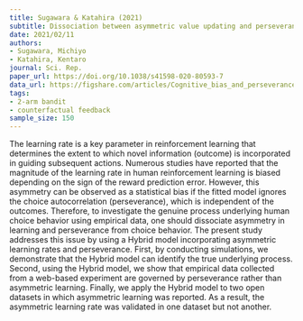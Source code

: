 ```yaml
---
title: Sugawara & Katahira (2021)
subtitle: Dissociation between asymmetric value updating and perseverance in human reinforcement learning
date: 2021/02/11
authors:
- Sugawara, Michiyo
- Katahira, Kentaro
journal: Sci. Rep.
paper_url: https://doi.org/10.1038/s41598-020-80593-7
data_url: https://figshare.com/articles/Cognitive_bias_and_perseverance/10042319
tags:
- 2-arm bandit
- counterfactual feedback
sample_size: 150
---
```


The learning rate is a key parameter in reinforcement learning that determines the extent to which novel information (outcome) is incorporated in guiding subsequent actions. Numerous studies have reported that the magnitude of the learning rate in human reinforcement learning is biased depending on the sign of the reward prediction error. However, this asymmetry can be observed as a statistical bias if the fitted model ignores the choice autocorrelation (perseverance), which is independent of the outcomes. Therefore, to investigate the genuine process underlying human choice behavior using empirical data, one should dissociate asymmetry in learning and perseverance from choice behavior. The present study addresses this issue by using a Hybrid model incorporating asymmetric learning rates and perseverance. First, by conducting simulations, we demonstrate that the Hybrid model can identify the true underlying process. Second, using the Hybrid model, we show that empirical data collected from a web-based experiment are governed by perseverance rather than asymmetric learning. Finally, we apply the Hybrid model to two open datasets in which asymmetric learning was reported. As a result, the asymmetric learning rate was validated in one dataset but not another.
